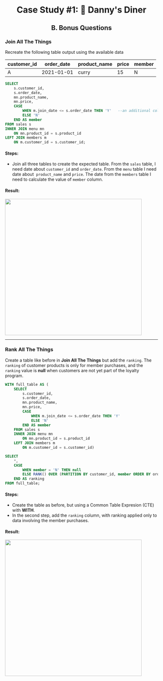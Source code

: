 # <p align="center">  Case Study #1: 🍜 Danny's Diner 
 
## <p align="center"> B. Bonus Questions



### Join All The Things

Recreate the following table output using the available data

| customer_id | order_date | product_name | price | member |
|-------------|------------|--------------|-------|--------|
| A           | 2021-01-01 | curry	      | 15	  | N      |


````sql
SELECT
	s.customer_id,
	s.order_date,
	mn.product_name,
	mn.price,
	CASE	
		WHEN m.join_date <= s.order_date THEN 'Y'	--an additional column with the value 'Y' if the order comes from a customer who is a member, and 'N' if not
		ELSE 'N'
	END AS member
FROM sales s
INNER JOIN menu mn
	ON mn.product_id = s.product_id
LEFT JOIN members m
	ON m.customer_id = s.customer_id;
````

#### Steps:
- Join all three tables to create the expected table. From the ``sales`` table, I need date about ``customer_id`` and ``order_date``. From the ``menu`` table I need date about  ``product_name`` and ``price``. The date from the ``members`` table I need to calculate the value of ``member`` column.

#### Result:

<img src="https://github.com/user-attachments/assets/e171832d-c92a-450c-a41c-c33a2a48e863" height="450">


<br/>

***

### Rank All The Things
Create a table like before in **Join All The Things** but add the ``ranking``. The ``ranking`` of customer products is only for member purchases, and the ``ranking`` value is **null** when customers are not yet part of the loyalty program.


````sql
WITH full_table AS (
	SELECT
		s.customer_id,
		s.order_date,
		mn.product_name,
		mn.price,
		CASE 
			WHEN m.join_date <= s.order_date THEN 'Y'
			ELSE 'N'
		END AS member
	FROM sales s
	INNER JOIN menu mn
		ON mn.product_id = s.product_id
	LEFT JOIN members m
		ON m.customer_id = s.customer_id)

SELECT 
	*,
	CASE 
		WHEN member = 'N' THEN null
		ELSE RANK() OVER (PARTITION BY customer_id, member ORDER BY order_date ASC)		--an additional column with the ranking of orders, but only for orders made by a member
	END AS ranking
FROM full_table;
````

#### Steps:
- Create the table as before, but using a Common Table Expresion (CTE) with **WITH**.
- In the second step, add the ``ranking`` column, with ranking applied only to data involving the member purchases.

#### Result:


<img src="https://github.com/user-attachments/assets/8a40df2c-521c-442b-aa89-96698c4382bd" height="450">
